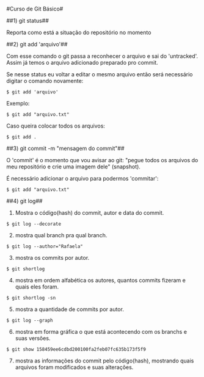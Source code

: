 #Curso de Git Básico#

##1) git status</h2>##

Reporta como está a situação do repositório no momento

##2) git add 'arquivo'##

Com esse comando o git passa a reconhecer o arquivo e sai do 'untracked'.
Assim já temos o arquivo adicionado preparado pro commit.

Se nesse status eu voltar a editar o mesmo arquivo então será necessário digitar o comando novamente:

`$ git add 'arquivo'`

Exemplo:

`$ git add "arquivo.txt"`

Caso queira colocar todos os arquivos:

`$ git add .`

##3) git commit -m "mensagem do commit"##

O 'commit' é o momento que vou avisar ao git: "pegue todos os arquivos do meu repositório e crie uma imagem dele" (snapshot).

É necessário adicionar o arquivo para podermos 'commitar':

`$ git add "arquivo.txt"`

##4) git log##

1. Mostra o código(hash) do commit, autor e data do commit.

`$ git log --decorate`

2. mostra qual branch pra qual branch.

`$ git log --author="Rafaela"`

3. mostra os commits por autor.

`$ git shortlog`

4. mostra em ordem alfabética os autores, quantos commits fizeram e quais eles foram.

`$ git shortlog -sn`

5. mostra a quantidade de commits por autor.

`$ git log --graph`

6. mostra em forma gráfica o que está acontecendo com os branchs e suas versões.

`$ git show 158459ee6cdbd200100fa2feb07fc635b173f5f9`

7. mostra as informações do commit pelo código(hash), mostrando quais arquivos foram modificados e suas alterações.



